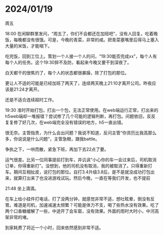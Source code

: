 # 2024/01/19

周五

18:00 在闲聊群里发问，“周五了，你们不会都还在加班吧”，没有人回复。吃着晚饭，每晚都没有很饿。可是，今晚的青菜，非常的咸。把青菜塞嘴里后得马上塞入大量的米饭，才能咽下。

吃完饭，回到工位上。策划一个人接一个人的问，“19:30能否完成xx”，每个人有每个人的任务。这个19:30猝不及防，看起来今晚又要干到深夜了。

白天都干的很焦灼了，每个人的状态都很暴躁，除了打包的那位。

更让人不适的可能是已经加班了两天了，连续两天晚上21:10才离开公司。昨夜应该是21:24才离开。

还是不适合连续超时工作。

19:30 准时开始打包，打出一个包，无法正常使用。在web端运行正常，打出来的h5web端却一堆报错？尝试修了几个可能的逻辑判断，再打包。问题依旧，反反复复修了好几次，在web端完全没有错误的地方，h5一直出错。

很无奈。主管指责，为什么会出问题？我说不知道，反问主管“你资历比我高那么多，你说说是什么问题”，主管急眼，跟我battle。

争执之下，一哄而散，紧急下班，再加下去22点了要。

运气很差。比另一位同事提前打到车，并讥讽“小心你的车一会过来后，司机取消订单，你得重新打”。没想到，他的司机没有取消，我的被取消了。只得重新打车。期间互相扯皮，说打包的那位。自打3.4升级3.8后，是不是就没成功打包出来，就算打出来了也没进游戏试玩。然后今晚，一直在等我们开发，也不提前


21:48 坐上滴滴。

在车上给小挂件打电话，打了没两分钟，就感觉非常不适，想吐眩晕，倒没有反胃。难道是司机，加速减速太频繁？可能是体力不支，喝了些热水没有效果。吃了两个口香糖缓解了一些，中途开了会车窗，没有效果。外面的雨时大时小，中河高架非常的堵。

到家耗费了将近一个小时，回来依然感到非常不适。

